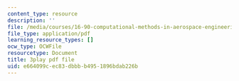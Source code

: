 ```yaml
---
content_type: resource
description: ''
file: /media/courses/16-90-computational-methods-in-aerospace-engineering-spring-2014/e664099cec83dbbbb4951896bdab226b_6hewlsfqltY.pdf
file_type: application/pdf
learning_resource_types: []
ocw_type: OCWFile
resourcetype: Document
title: 3play pdf file
uid: e664099c-ec83-dbbb-b495-1896bdab226b
---
```

